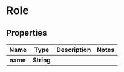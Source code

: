 

# Role


## Properties

| Name | Type | Description | Notes |
|------------ | ------------- | ------------- | -------------|
|**name** | **String** |  |  |



